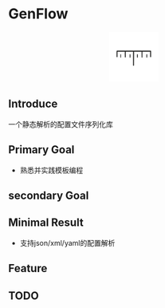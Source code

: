 <!--
 * @Description: 
 * @Author: lize
 * @Date: 2024-09-23
 * @LastEditors: lize
-->

# GenFlow

<p align="center">
  <a>
  <img src="asset//ruler.svg" alt="Planck" width="100" height="100">
  </a>
</p>



## Introduce

一个静态解析的配置文件序列化库

## Primary Goal

+ 熟悉并实践模板编程

## secondary Goal


## Minimal Result

+ 支持json/xml/yaml的配置解析

## Feature



## TODO

